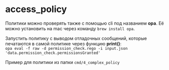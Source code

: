 # access_policy

Политики можно проверять также с помощью cli под названием **opa**.
Её можно установить на mac через команду `brew install opa`.  

Запустить политику с выводом отладочных сообщений, которые печатаются в самой политике через функцию **print()**:  
`opa eval -f raw -d permission_check.rego -i input.json 'data.permission_check.permissionsGranted'`  

Пример для политики из папки `cmd/4_complex_policy`
